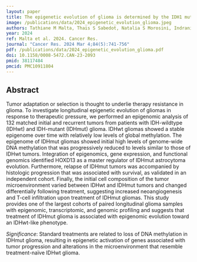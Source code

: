 ```yaml
---
layout: paper
title: The epigenetic evolution of glioma is determined by the IDH1 mutation status and treatment regimen
image: /publications/data/2024_epigenetic_evolution_glioma.jpeg
authors: Tathiane M Malta, Thais S Sabedot, Natalia S Morosini, Indrani Datta, Luciano Garofano, Wies Vallentgoed, Frederick S Varn, Kenneth Aldape, Fulvio D'Angelo, Spyridon Bakas, Jill S Barnholtz-Sloan, Hui K Gan, Mohammad Hasanain, Ann-Christin Hau, Kevin C Johnson, Simona Cazacu, Ana C deCarvalho, Mustafa Khasraw, Emre Kocakavuk, Mathilde Kouwenhoven, Simona Migliozzi, Simone P Niclou, Johanna M Niers, D Ryan Ormond, Sun Ha Paek, Guido Reifenberger, Peter A Sillevis Smitt, Marion Smits, Lucy F Stead, Martin J van den Bent, Erwin G Van Meir, Annemiek Walenkamp, Tobias Weiss, Michael Weller, Bart A Westerman, Bauke Ylstra, Pieter Wesseling, Anna Lasorella, Pim J French, Laila M Poisson, Adelheid Woehrer, Allison K Lowman, Ana C deCarvalho, Ana Valeria Castro, Andrea Transou, Andrew R Brodbelt, Anna Golebiewska, Annette M Molinaro, Antonio Iavarone, Azzam Ismail, Bart A Westerman, Christoph Bock, Daniel J Brat, Erwin G Van Meir, Floris P Barthel, et al., Roel G.W. Verhaak, Antonio Iavarone, Houtan Noushmehr 
year: 2024
ref: Malta et al. 2024. Cancer Res.
journal: "Cancer Res. 2024 Mar 4;84(5):741-756"
pdf: /publications/data/2024_epigenetic_evolution_glioma.pdf
doi: 10.1158/0008-5472.CAN-23-2093
pmid: 38117484
pmcid: PMC10911804
---
```


## Abstract
Tumor adaptation or selection is thought to underlie therapy resistance in glioma. To investigate longitudinal epigenetic evolution of gliomas in response to therapeutic pressure, we performed an epigenomic analysis of 132 matched initial and recurrent tumors from patients with IDH-wildtype (IDHwt) and IDH-mutant (IDHmut) glioma. IDHwt gliomas showed a stable epigenome over time with relatively low levels of global methylation. The epigenome of IDHmut gliomas showed initial high levels of genome-wide DNA methylation that was progressively reduced to levels similar to those of IDHwt tumors. Integration of epigenomics, gene expression, and functional genomics identified HOXD13 as a master regulator of IDHmut astrocytoma evolution. Furthermore, relapse of IDHmut tumors was accompanied by histologic progression that was associated with survival, as validated in an independent cohort. Finally, the initial cell composition of the tumor microenvironment varied between IDHwt and IDHmut tumors and changed differentially following treatment, suggesting increased neoangiogenesis and T-cell infiltration upon treatment of IDHmut gliomas. This study provides one of the largest cohorts of paired longitudinal glioma samples with epigenomic, transcriptomic, and genomic profiling and suggests that treatment of IDHmut glioma is associated with epigenomic evolution toward an IDHwt-like phenotype.

*Significance*: Standard treatments are related to loss of DNA methylation in IDHmut glioma, resulting in epigenetic activation of genes associated with tumor progression and alterations in the microenvironment that resemble treatment-naïve IDHwt glioma.